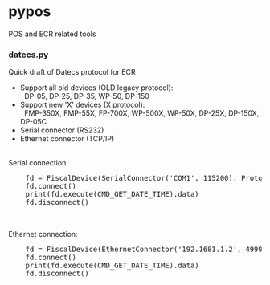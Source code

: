 # pypos
POS and ECR related tools

<h3>datecs.py</h3>
 Quick draft of Datecs protocol for ECR
 <ul>
    <li>Support all old devices (OLD legacy protocol):<br>
        &nbsp; DP-05, DP-25, DP-35, WP-50, DP-150 
    </li>    
    <li>Support new 'X' devices (X protocol):<br>
         &nbsp; FMP-350X, FMP-55X, FP-700X, WP-500X, WP-50X, DP-25X, DP-150X, DP-05C
    </li>        
    <li>Serial connector (RS232)</li>        
    <li>Ethernet connector (TCP/IP)</li>
 </ul>
 <br> 
 Serial connection:
 <pre>
    fd = FiscalDevice(SerialConnector('COM1', 115200), Protocol.OLD)
    fd.connect()
    print(fd.execute(CMD_GET_DATE_TIME).data)
    fd.disconnect() 
 </pre>
 <br> 
 Ethernet connection:
 <pre>
    fd = FiscalDevice(EthernetConnector('192.1681.1.2', 4999), Protocol.X)
    fd.connect()
    print(fd.execute(CMD_GET_DATE_TIME).data)
    fd.disconnect() 
 </pre>